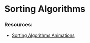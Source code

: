 # Sorting Algorithms

### Resources:

- [Sorting Algorithms Animations](https://www.toptal.com/developers/sorting-algorithms)

